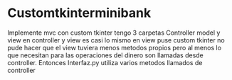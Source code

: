 # Customtkinterminibank
Implemente mvc con custom tkinter tengo 3 carpetas Controller model y view en controller y view es casi lo mismo en view puse custom tkinter no pude hacer que el view tuviera menos metodos propios pero al menos lo que necesitan para las operaciones del dinero son llamadas desde controller. Entonces Interfaz.py utiliza varios metodos llamados de controller
